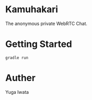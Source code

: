 # Kamuhakari
The anonymous private WebRTC Chat.

# Getting Started
`gradle run`

# Auther
Yuga Iwata
